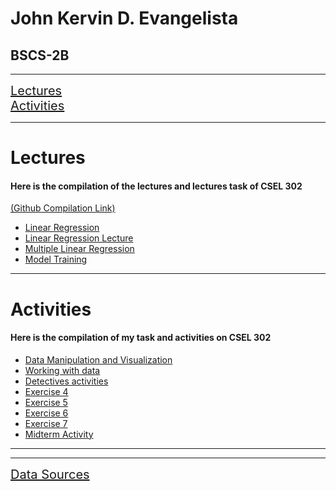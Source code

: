 <h1>John Kervin D. Evangelista</h1>
<h2>BSCS-2B</h2><hr>
<a href="#lecture" style="font-size: 20px;">Lectures</a><br>
<a href="#activities" style="font-size: 20px;">Activities</a>
<hr>
<div id="lecture">
  <h1>Lectures</h1>
  <h4>Here is the compilation of the lectures and lectures task of CSEL 302</h4>
  <a href="https://github.com/Toneejake/CSEL-302/tree/f8cef8e8548d61c0f639b227f7b59a3c42902c9b/Lectures";">(Github Compilation Link)</a>
  <ul>
    <li><a href="Lectures/Linear_Regression.ipynb">Linear Regression</a></li>
    <li><a href="Lectures/Linear_Regression_Lecture.ipynb">Linear Regression Lecture</a></li>
    <li><a href="Lectures/Multiple_Linear_Regression.ipynb">Multiple Linear Regression</a></li>
    <li><a href="Lectures/Model_Training.ipynb">Model Training</a></li>
  </ul>
</div>
<hr>
<div id="activities">
  <h1>Activities</h1>
  <h4>Here is the compilation of my task and activities on CSEL 302</h4>
  <ul>
  <li><a href="Activities/Data_manipulation_and_visualization,.ipynb">Data Manipulation and Visualization</a></li>
  <li><a href="Activities/Evangelista_Working_with_Data.ipynb">Working with data</a></li>
  <li><a href="Activities/The_adventure_of_Detetivesn't.ipynb">Detectives activities</a></li>
  <li><a href="Activities/2B_EVANGELISTA_EXER4.ipynb">Exercise 4</a></li>
  <li><a href="Activities/2B_EVANGELISTA_EXER5.ipynb">Exercise 5</a></li>
  <li><a href="Activities/2B_EVANGELISTA_EXER6.ipynb">Exercise 6</a></li>
  <li><a href="Activities/2B_EVANGELISTA_EXER7.ipynb">Exercise 7</a></li>
  <li><a href="Activities/2B_EVANGELISTA_MIDTERM.ipynb">Midterm Activity</a></li>
  </ul>
</div>
<hr>
<hr>
<div>
  <a href="https://github.com/Toneejake/CSEL-302/tree/fa8ff38af2c3975e9a308386f3e5dc05ed963042/Data%20Sources" style="font-size: 20px;">Data Sources</a>
</div>
